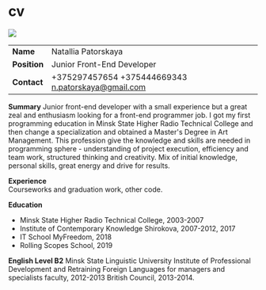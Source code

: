 # cv

![](https://detskie-multiki.ru/uploads/posts/2017-09/1506518162_kesha.jpg)

| | |
------------|-------------
| **Name** | Natallia Patorskaya |
| **Position** | Junior Front-End Developer |
| **Contact** | +375297457654 +375444669343 n.patorskaya@gmail.com|

**Summary**
Junior front-end developer with a small experience but a great zeal and 
enthusiasm looking for a front-end programmer job. I got my first 
programming education in Minsk State Higher Radio Technical College and 
then change a specialization and obtained a Master's Degree in Art 
Management. This profession give the knowledge and skills are needed in 
programming sphere - understanding of project execution, efficiency and 
team work, structured thinking and creativity. Mix of initial knowledge, 
personal skills, great energy and drive for results. 

**Experience**  
Сourseworks and graduation work, other code. 

**Education**   
 - Minsk State Higher Radio Technical College, 2003-2007
 - Institute of Contemporary Knowledge Shirokova, 2007-2012, 2017
 - IT School MyFreedom, 2018
 - Rolling Scopes School, 2019 
 
**English Level B2** 
Minsk State Linguistic University
Institute of Professional Development and Retraining
Foreign Languages for managers and specialists faculty, 2012-2013
British Council, 2013-2014.
